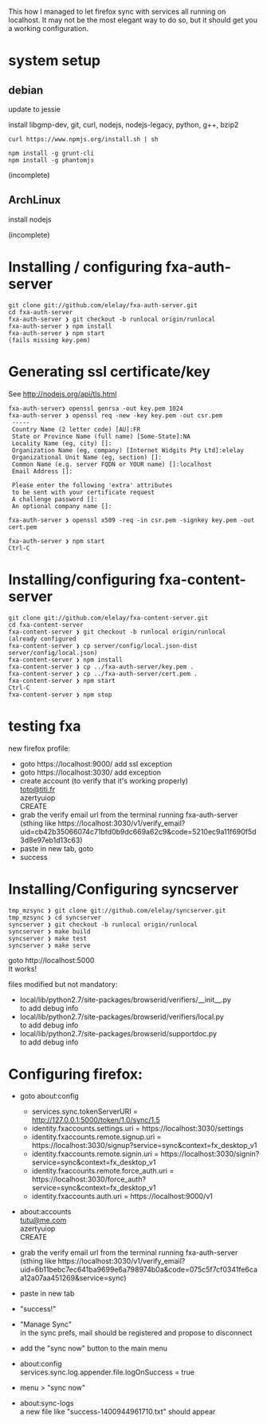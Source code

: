 This how I managed to let firefox sync with services all running on localhost.
It may not be the most elegant way to do so, but it should get you a working 
configuration.

# system setup

## debian
update to jessie

install libgmp-dev, git, curl, nodejs, nodejs-legacy, python, g++, bzip2

    curl https://www.npmjs.org/install.sh | sh

    npm install -g grunt-cli
    npm install -g phantomjs

(incomplete)

## ArchLinux

install nodejs

(incomplete)

# Installing / configuring fxa-auth-server

    git clone git://github.com/elelay/fxa-auth-server.git
    cd fxa-auth-server
    fxa-auth-server ❯ git checkout -b runlocal origin/runlocal
    fxa-auth-server ❯ npm install
    fxa-auth-server ❯ npm start
    (fails missing key.pem) 


# Generating ssl certificate/key
See http://nodejs.org/api/tls.html

    fxa-auth-server❯ openssl genrsa -out key.pem 1024
    fxa-auth-server ❯ openssl req -new -key key.pem -out csr.pem
     -----
     Country Name (2 letter code) [AU]:FR
     State or Province Name (full name) [Some-State]:NA
     Locality Name (eg, city) []:
     Organization Name (eg, company) [Internet Widgits Pty Ltd]:elelay
     Organizational Unit Name (eg, section) []:
     Common Name (e.g. server FQDN or YOUR name) []:localhost
     Email Address []:
     
     Please enter the following 'extra' attributes
     to be sent with your certificate request
     A challenge password []:
     An optional company name []:

    fxa-auth-server ❯ openssl x509 -req -in csr.pem -signkey key.pem -out cert.pem

    fxa-auth-server ❯ npm start
    Ctrl-C















# Installing/configuring fxa-content-server

    git clone git://github.com/elelay/fxa-content-server.git
    cd fxa-content-server
    fxa-content-server ❯ git checkout -b runlocal origin/runlocal
    (already configured
    fxa-content-server ❯ cp server/config/local.json-dist server/config/local.json)
    fxa-content-server ❯ npm install
    fxa-content-server ❯ cp ../fxa-auth-server/key.pem .
    fxa-content-server ❯ cp ../fxa-auth-server/cert.pem .
    fxa-content-server ❯ npm start
    Ctrl-C
    fxa-content-server ❯ npm stop


# testing fxa
new firefox profile:
 - goto https://localhost:9000/ 
   add ssl exception
 - goto https://localhost:3030/ 
   add exception
 - create account (to verify that it's working properly)  
   toto@titi.fr  
   azertyuiop  
   CREATE  
 - grab the verify email url from the terminal running fxa-auth-server  
   (sthing like https://localhost:3030/v1/verify_email?uid=cb42b35066074c71bfd0b9dc669a62c9&code=5210ec9a11f690f5d3d8e97eb1d13c63) 
 - paste in new tab, goto
 - success

# Installing/Configuring syncserver
    tmp_mzsync ❯ git clone git://github.com/elelay/syncserver.git
    tmp_mzsync ❯ cd syncserver
    syncserver ❯ git checkout -b runlocal origin/runlocal
    syncserver ❯ make build
    syncserver ❯ make test
    syncserver ❯ make serve

goto http://localhost:5000  
It works!

files modified but not mandatory:
 - local/lib/python2.7/site-packages/browserid/verifiers/\_\_init\_\_.py  
	to add debug info
 - local/lib/python2.7/site-packages/browserid/verifiers/local.py  
	to add debug info
 - local/lib/python2.7/site-packages/browserid/supportdoc.py  
	to add debug info

# Configuring firefox:
- goto about:config
   - services.sync.tokenServerURI = http://127.0.0.1:5000/token/1.0/sync/1.5  
   - identity.fxaccounts.settings.uri = https://localhost:3030/settings  
   - identity.fxaccounts.remote.signup.uri = https://localhost:3030/signup?service=sync&context=fx_desktop_v1   
   - identity.fxaccounts.remote.signin.uri = https://localhost:3030/signin?service=sync&context=fx_desktop_v1  
   - identity.fxaccounts.remote.force_auth.uri = https://localhost:3030/force_auth?service=sync&context=fx_desktop_v1  
   - identity.fxaccounts.auth.uri = https://localhost:9000/v1  

 - about:accounts  
    tutu@me.com  
    azertyuiop  
    CREATE
 - grab the verify email url from the terminal running fxa-auth-server  
 (sthing like https://localhost:3030/v1/verify_email?uid=6b11bebc7ec641ba9699e6a798974b0a&code=075c5f7cf0341fe6caa12a07aa451269&service=sync)
 - paste in new tab
 - "success!"
 - "Manage Sync"  
   in the sync prefs, mail should be registered and propose to disconnect
 - add the "sync now" button to the main menu
 - about:config  
    services.sync.log.appender.file.logOnSuccess = true
 - menu > "sync now"
 - about:sync-logs  
   a new file like "success-1400944961710.txt" should appear